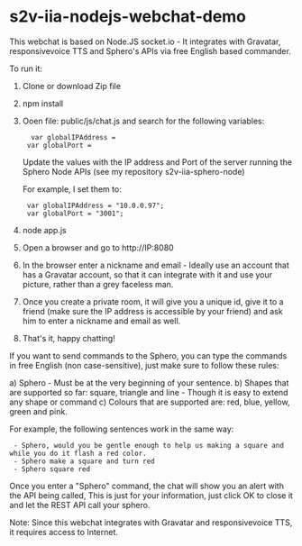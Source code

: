 # s2v-iia-nodejs-webchat-demo

This webchat is based on Node.JS socket.io - It integrates with Gravatar, responsivevoice TTS and Sphero's APIs via free English based commander.

To run it:

1. Clone or download Zip file
2. npm install
3. Ooen file: public/js/chat.js and search for the following variables:

 	     var globalIPAddress = 
		var globalPort = 
	
	Update the values with the IP address and Port of the server running the Sphero Node APIs (see my repository s2v-iia-sphero-node)
	
	For example, I set them to:
	
		var globalIPAddress = "10.0.0.97";
		var globalPort = "3001";

4. node app.js
5. Open a browser and go to http://IP:8080
6. In the browser enter a nickname and email - Ideally use an account that has a Gravatar account, so that it can integrate with it and use your picture, rather than a grey faceless man.
7. Once you create a private room, it will give you a unique id, give it to a friend (make sure the IP address is accessible by your friend) and ask him to enter a nickname and email as well.
8. That's it, happy chatting!

If you want to send commands to the Sphero, you can type the commands in free English (non case-sensitive), just make sure to follow these rules:

a) Sphero - Must be at the very beginning of your sentence.
b) Shapes that are supported so far: square, triangle and line - Though it is easy to extend any shape or command
c) Colours that are supported are: red, blue, yellow, green and pink.

For example, the following sentences work in the same way:

     - Sphero, would you be gentle enough to help us making a square and while you do it flash a red color.
     - Sphero make a square and turn red
     - Sphero square red

Once you enter a "Sphero" command, the chat will show you an alert with the API being called, This is just for your information, just click OK to close it and let the REST API call your sphero.

Note: Since this webchat integrates with Gravatar and responsivevoice TTS, it requires access to Internet.
